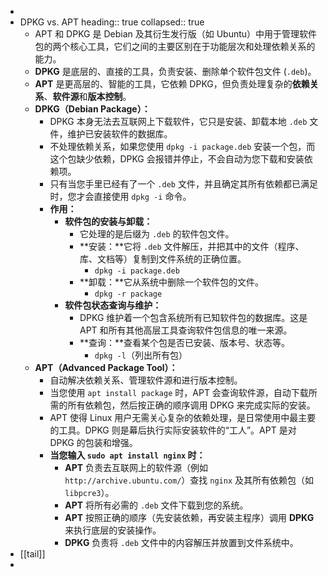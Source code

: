 -
- DPKG vs. APT
  heading:: true
  collapsed:: true
	- APT 和 DPKG 是 Debian 及其衍生发行版（如 Ubuntu）中用于管理软件包的两个核心工具，它们之间的主要区别在于功能层次和处理依赖关系的能力。
	- **DPKG** 是底层的、直接的工具，负责安装、删除单个软件包文件 (`.deb`)。
	- **APT** 是更高层的、智能的工具，它依赖 DPKG，但负责处理复杂的**依赖关系**、**软件源**和**版本控制**。
	- **DPKG（Debian Package）：**
		- DPKG 本身无法去互联网上下载软件，它只是安装、卸载本地 `.deb` 文件，维护已安装软件的数据库。
		- 不处理依赖关系，如果您使用 `dpkg -i package.deb` 安装一个包，而这个包缺少依赖，DPKG 会报错并停止，不会自动为您下载和安装依赖项。
		- 只有当您手里已经有了一个 `.deb` 文件，并且确定其所有依赖都已满足时，您才会直接使用 `dpkg -i` 命令。
		- **作用：**
			- **软件包的安装与卸载：**
				- 它处理的是后缀为 `.deb` 的软件包文件。
				- **安装：**它将 `.deb` 文件解压，并把其中的文件（程序、库、文档等）复制到文件系统的正确位置。
					- `dpkg -i package.deb`
				- **卸载：**它从系统中删除一个软件包的文件。
					- `dpkg -r package`
			- **软件包状态查询与维护：**
				- DPKG 维护着一个包含系统所有已知软件包的数据库。这是 APT 和所有其他高层工具查询软件包信息的唯一来源。
				- **查询：**查看某个包是否已安装、版本号、状态等。
					- `dpkg -l`（列出所有包）
	- **APT（Advanced Package Tool）：**
		- 自动解决依赖关系、管理软件源和进行版本控制。
		- 当您使用 `apt install package` 时，APT 会查询软件源，自动下载所需的所有依赖包，然后按正确的顺序调用 DPKG 来完成实际的安装。
		- APT 使得 Linux 用户无需关心复杂的依赖处理，是日常使用中最主要的工具。DPKG 则是幕后执行实际安装软件的“工人”。APT 是对 DPKG 的包装和增强。
		- **当您输入 `sudo apt install nginx` 时：**
			- **APT** 负责去互联网上的软件源（例如 `http://archive.ubuntu.com/`）查找 `nginx` 及其所有依赖包（如 `libpcre3`）。
			- **APT** 将所有必需的 `.deb` 文件下载到您的系统。
			- **APT** 按照正确的顺序（先安装依赖，再安装主程序）调用 **DPKG** 来执行底层的安装操作。
			- **DPKG** 负责将 `.deb` 文件中的内容解压并放置到文件系统中。
- [[tail]]
-